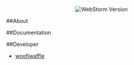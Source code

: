 <p align="center">
<img src = "https://img.shields.io/badge/Engine-WebStorm%202022.3.2-blue" alt="WebStorm Version">
</p>



##About

##Documentation

##Developer
* [woofiwaffle](https://github.com/woofiwaffle)
